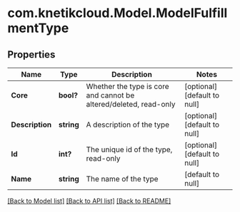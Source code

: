 # com.knetikcloud.Model.ModelFulfillmentType
## Properties

Name | Type | Description | Notes
------------ | ------------- | ------------- | -------------
**Core** | **bool?** | Whether the type is core and cannot be altered/deleted, read-only | [optional] [default to null]
**Description** | **string** | A description of the type | [optional] [default to null]
**Id** | **int?** | The unique id of the type, read-only | [optional] [default to null]
**Name** | **string** | The name of the type | [default to null]

[[Back to Model list]](../README.md#documentation-for-models) [[Back to API list]](../README.md#documentation-for-api-endpoints) [[Back to README]](../README.md)

